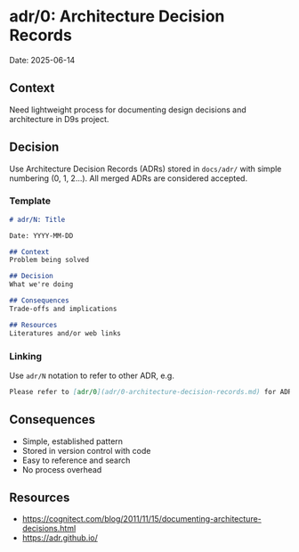 # adr/0: Architecture Decision Records

Date: 2025-06-14

## Context
Need lightweight process for documenting design decisions and architecture in D9s project.

## Decision
Use Architecture Decision Records (ADRs) stored in `docs/adr/` with simple numbering (0, 1, 2...). All merged ADRs are considered accepted.

### Template
```markdown
# adr/N: Title

Date: YYYY-MM-DD

## Context
Problem being solved

## Decision
What we're doing

## Consequences
Trade-offs and implications

## Resources
Literatures and/or web links
```

### Linking

Use `adr/N` notation to refer to other ADR, e.g.

```markdown
Please refer to [adr/0](adr/0-architecture-decision-records.md) for ADR template.
```

## Consequences
- Simple, established pattern
- Stored in version control with code
- Easy to reference and search
- No process overhead

## Resources

- <https://cognitect.com/blog/2011/11/15/documenting-architecture-decisions.html>
- <https://adr.github.io/>
